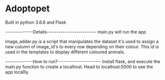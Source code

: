 # Adoptopet
Built in python 3.6.6 and Flask

--------------Details-------------------------
main.py will run the app

image_adder.py is a script that manipulates the dataset
it's used to assign a new column of image_id's to every
row depending on their colour. This id is used in the 
templates to display different coloured animals.

--------------How to run?----------------------
Install flask, and execute the main.py function to 
create a localhost. Head to localhost:5000 to see 
the app locallly.



